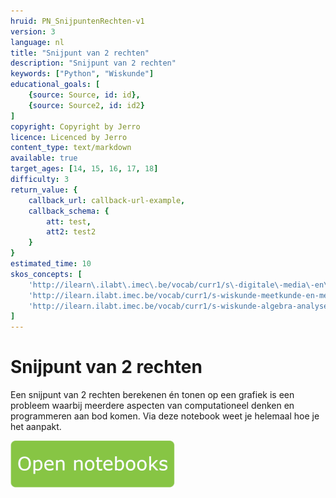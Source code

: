 ```yaml
---
hruid: PN_SnijpuntenRechten-v1
version: 3
language: nl
title: "Snijpunt van 2 rechten"
description: "Snijpunt van 2 rechten"
keywords: ["Python", "Wiskunde"]
educational_goals: [
    {source: Source, id: id}, 
    {source: Source2, id: id2}
]
copyright: Copyright by Jerro
licence: Licenced by Jerro
content_type: text/markdown
available: true
target_ages: [14, 15, 16, 17, 18]
difficulty: 3
return_value: {
    callback_url: callback-url-example,
    callback_schema: {
        att: test,
        att2: test2
    }
}
estimated_time: 10
skos_concepts: [
    'http://ilearn\.ilabt\.imec\.be/vocab/curr1/s\-digitale\-media\-en\-toepassingen', 
    'http://ilearn.ilabt.imec.be/vocab/curr1/s-wiskunde-meetkunde-en-metend-rekenen', 
    'http://ilearn.ilabt.imec.be/vocab/curr1/s-wiskunde-algebra-analyse'
]
---
```


# Snijpunt van 2 rechten
Een snijpunt van 2 rechten berekenen én tonen op een grafiek is een probleem waarbij meerdere aspecten van computationeel denken en programmeren aan bod komen. Via deze notebook weet je helemaal hoe je het aanpakt.

[![](embed/Knop.png "Knop")](https://kiks.ilabt.imec.be/jupyterhub/?id=0405 "Notebooks Snijpunten")

